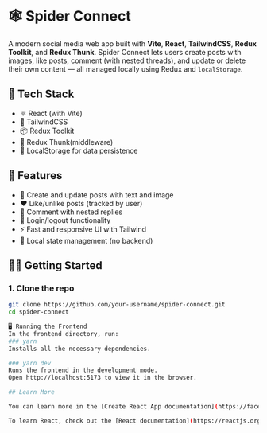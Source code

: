 # 🕸️ Spider Connect

A modern social media web app built with **Vite**, **React**, **TailwindCSS**, **Redux Toolkit**, and **Redux Thunk**. Spider Connect lets users create posts with images, like posts, comment (with nested threads), and update or delete their own content — all managed locally using Redux and `localStorage`.

## 🚀 Tech Stack

- ⚛️ React (with Vite)
- 🎨 TailwindCSS
- 📦 Redux Toolkit
- 🔄 Redux Thunk(middleware)
- 💾 LocalStorage for data persistence

## 📸 Features

- 📝 Create and update posts with text and image
- ❤️ Like/unlike posts (tracked by user)
- 💬 Comment with nested replies
- 🔐 Login/logout functionality
- ⚡ Fast and responsive UI with Tailwind
- 📍 Local state management (no backend)

## 🧑‍💻 Getting Started

### 1. Clone the repo

```bash
git clone https://github.com/your-username/spider-connect.git
cd spider-connect

🖥️ Running the Frontend
In the frontend directory, run:
### yarn
Installs all the necessary dependencies.

### yarn dev
Runs the frontend in the development mode.
Open http://localhost:5173 to view it in the browser.

## Learn More

You can learn more in the [Create React App documentation](https://facebook.github.io/create-react-app/docs/getting-started).

To learn React, check out the [React documentation](https://reactjs.org/). 
